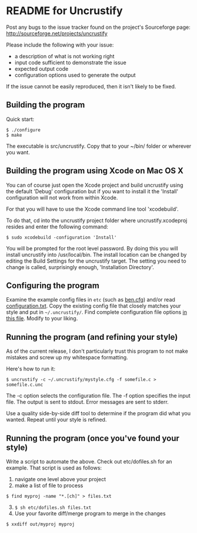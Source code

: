README for Uncrustify
=====================

Post any bugs to the issue tracker found on the project's Sourceforge page:
  http://sourceforge.net/projects/uncrustify

Please include the following with your issue:
 - a description of what is not working right
 - input code sufficient to demonstrate the issue
 - expected output code
 - configuration options used to generate the output

If the issue cannot be easily reproduced, then it isn't likely to be fixed.


Building the program
--------------------

Quick start:
```
$ ./configure
$ make
```

The executable is src/uncrustify.
Copy that to your ~/bin/ folder or wherever you want.


Building the program using Xcode on Mac OS X
---------------------------------------------

You can of course just open the Xcode project and build uncrustify using the
default 'Debug' configuration but if you want to install it the 'Install'
configuration will not work from within Xcode.

For that you will have to use the Xcode command line tool 'xcodebuild'.

To do that, cd into the uncrustify project folder where uncrustify.xcodeproj
resides and enter the following command:

```
$ sudo xcodebuild -configuration 'Install'
```

You will be prompted for the root level password. By doing this you will install
uncrustify into /usr/local/bin. The install location can be changed by editing
the Build Settings for the uncrustify target. The setting you need to change is
called, surprisingly enough, 'Installation Directory'.


Configuring the program
-----------------------

Examine the example config files in `etc` (such as [ben.cfg](./etc/ben.cfg)) 
and/or read [configuration.txt](./documentation/htdocs/configuration.txt).
Copy the existing config file that closely matches your style and put in
`~/.uncrustify/`. Find complete configuration file options 
[in this file](./documentation/htdocs/config.txt). Modify to your 
liking.


Running the program (and refining your style)
---------------------------------------------

As of the current release, I don't particularly trust this program to not make
mistakes and screw up my whitespace formatting.

Here's how to run it:
```
$ uncrustify -c ~/.uncrustify/mystyle.cfg -f somefile.c > somefile.c.unc
```

The -c option selects the configuration file.
The -f option specifies the input file.
The output is sent to stdout.  Error messages are sent to stderr.

Use a quality side-by-side diff tool to determine if the program did what you
wanted.
Repeat until your style is refined.


Running the program (once you've found your style)
--------------------------------------------------

Write a script to automate the above.
Check out etc/dofiles.sh for an example.
That script is used as follows:

1. navigate one level above your project
2. make a list of file to process
  ```
  $ find myproj -name "*.[ch]" > files.txt
  ```
3. ```$ sh etc/dofiles.sh files.txt```
4. Use your favorite diff/merge program to merge in the changes
  ```
  $ xxdiff out/myproj myproj
  ```
